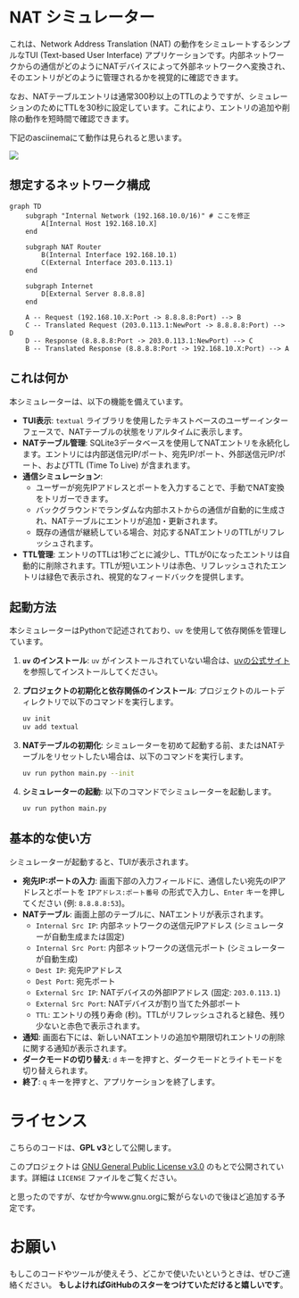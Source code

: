 # NAT シミュレーター

これは、Network Address Translation (NAT) の動作をシミュレートするシンプルなTUI (Text-based User Interface) アプリケーションです。内部ネットワークからの通信がどのようにNATデバイスによって外部ネットワークへ変換され、そのエントリがどのように管理されるかを視覚的に確認できます。

なお、NATテーブルエントリは通常300秒以上のTTLのようですが、シミュレーションのためにTTLを30秒に設定しています。これにより、エントリの追加や削除の動作を短時間で確認できます。

下記のasciinemaにて動作は見られると思います。

<a href="https://asciinema.org/a/akIaiJCttzErzzHgLAJgncESy?autoplay=1" target="_blank"><img src="https://asciinema.org/a/akIaiJCttzErzzHgLAJgncESy.svg" /></a>



## 想定するネットワーク構成

```mermaid
graph TD
    subgraph "Internal Network (192.168.10.0/16)" # ここを修正
        A[Internal Host 192.168.10.X]
    end

    subgraph NAT Router
        B(Internal Interface 192.168.10.1)
        C(External Interface 203.0.113.1)
    end

    subgraph Internet
        D[External Server 8.8.8.8]
    end

    A -- Request (192.168.10.X:Port -> 8.8.8.8:Port) --> B
    C -- Translated Request (203.0.113.1:NewPort -> 8.8.8.8:Port) --> D
    D -- Response (8.8.8.8:Port -> 203.0.113.1:NewPort) --> C
    B -- Translated Response (8.8.8.8:Port -> 192.168.10.X:Port) --> A
```

## これは何か

本シミュレーターは、以下の機能を備えています。

*   **TUI表示**: `textual` ライブラリを使用したテキストベースのユーザーインターフェースで、NATテーブルの状態をリアルタイムに表示します。
*   **NATテーブル管理**: SQLite3データベースを使用してNATエントリを永続化します。エントリには内部送信元IP/ポート、宛先IP/ポート、外部送信元IP/ポート、およびTTL (Time To Live) が含まれます。
*   **通信シミュレーション**: 
    *   ユーザーが宛先IPアドレスとポートを入力することで、手動でNAT変換をトリガーできます。
    *   バックグラウンドでランダムな内部ホストからの通信が自動的に生成され、NATテーブルにエントリが追加・更新されます。
    *   既存の通信が継続している場合、対応するNATエントリのTTLがリフレッシュされます。
*   **TTL管理**: エントリのTTLは1秒ごとに減少し、TTLが0になったエントリは自動的に削除されます。TTLが短いエントリは赤色、リフレッシュされたエントリは緑色で表示され、視覚的なフィードバックを提供します。

## 起動方法

本シミュレーターはPythonで記述されており、`uv` を使用して依存関係を管理しています。

1.  **`uv` のインストール**:
    `uv` がインストールされていない場合は、[uvの公式サイト](https://docs.astral.sh/uv/) を参照してインストールしてください。

2.  **プロジェクトの初期化と依存関係のインストール**:
    プロジェクトのルートディレクトリで以下のコマンドを実行します。

    ```bash
    uv init
    uv add textual
    ```

3.  **NATテーブルの初期化**:
    シミュレーターを初めて起動する前、またはNATテーブルをリセットしたい場合は、以下のコマンドを実行します。

    ```bash
    uv run python main.py --init
    ```

4.  **シミュレーターの起動**:
    以下のコマンドでシミュレーターを起動します。

    ```bash
    uv run python main.py
    ```

## 基本的な使い方

シミュレーターが起動すると、TUIが表示されます。

*   **宛先IP:ポートの入力**: 画面下部の入力フィールドに、通信したい宛先のIPアドレスとポートを `IPアドレス:ポート番号` の形式で入力し、`Enter` キーを押してください (例: `8.8.8.8:53`)。
*   **NATテーブル**: 画面上部のテーブルに、NATエントリが表示されます。
    *   `Internal Src IP`: 内部ネットワークの送信元IPアドレス (シミュレーターが自動生成または固定)
    *   `Internal Src Port`: 内部ネットワークの送信元ポート (シミュレーターが自動生成)
    *   `Dest IP`: 宛先IPアドレス
    *   `Dest Port`: 宛先ポート
    *   `External Src IP`: NATデバイスの外部IPアドレス (固定: `203.0.113.1`)
    *   `External Src Port`: NATデバイスが割り当てた外部ポート
    *   `TTL`: エントリの残り寿命 (秒)。TTLがリフレッシュされると緑色、残り少ないと赤色で表示されます。
*   **通知**: 画面右下には、新しいNATエントリの追加や期限切れエントリの削除に関する通知が表示されます。
*   **ダークモードの切り替え**: `d` キーを押すと、ダークモードとライトモードを切り替えられます。
*   **終了**: `q` キーを押すと、アプリケーションを終了します。

# ライセンス

こちらのコードは、**GPL v3**として公開します。

このプロジェクトは [GNU General Public License v3.0](https://www.gnu.org/licenses/gpl-3.0.html) のもとで公開されています。詳細は `LICENSE` ファイルをご覧ください。

と思ったのですが、なぜか今www.gnu.orgに繋がらないので後ほど追加する予定です。

# お願い

もしこのコードやツールが使えそう、どこかで使いたいというときは、ぜひご連絡ください。 **もしよければGitHubのスターをつけていただけると嬉しいです**。
